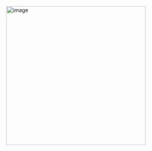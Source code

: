 <img width="371" alt="image" src="https://github.com/CodeByVaishnaviRaut/Python-Basic/assets/160324454/5dff95fc-f4ef-4b16-a55b-e8d5d1c02412">
